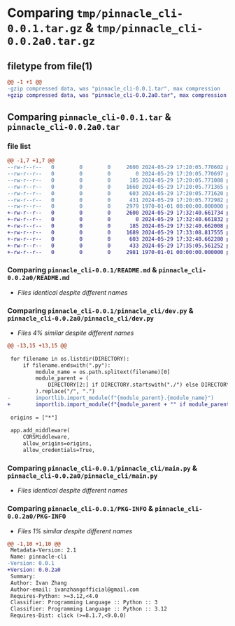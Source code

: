 # Comparing `tmp/pinnacle_cli-0.0.1.tar.gz` & `tmp/pinnacle_cli-0.0.2a0.tar.gz`

## filetype from file(1)

```diff
@@ -1 +1 @@
-gzip compressed data, was "pinnacle_cli-0.0.1.tar", max compression
+gzip compressed data, was "pinnacle_cli-0.0.2a0.tar", max compression
```

## Comparing `pinnacle_cli-0.0.1.tar` & `pinnacle_cli-0.0.2a0.tar`

### file list

```diff
@@ -1,7 +1,7 @@
--rw-r--r--   0        0        0     2600 2024-05-29 17:20:05.770602 pinnacle_cli-0.0.1/README.md
--rw-r--r--   0        0        0        0 2024-05-29 17:20:05.770697 pinnacle_cli-0.0.1/pinnacle_cli/__init__.py
--rw-r--r--   0        0        0      185 2024-05-29 17:20:05.771088 pinnacle_cli-0.0.1/pinnacle_cli/constants.py
--rw-r--r--   0        0        0     1660 2024-05-29 17:20:05.771365 pinnacle_cli-0.0.1/pinnacle_cli/dev.py
--rw-r--r--   0        0        0      603 2024-05-29 17:20:05.771620 pinnacle_cli-0.0.1/pinnacle_cli/main.py
--rw-r--r--   0        0        0      431 2024-05-29 17:20:05.772982 pinnacle_cli-0.0.1/pyproject.toml
--rw-r--r--   0        0        0     2979 1970-01-01 00:00:00.000000 pinnacle_cli-0.0.1/PKG-INFO
+-rw-r--r--   0        0        0     2600 2024-05-29 17:32:40.661734 pinnacle_cli-0.0.2a0/README.md
+-rw-r--r--   0        0        0        0 2024-05-29 17:32:40.661832 pinnacle_cli-0.0.2a0/pinnacle_cli/__init__.py
+-rw-r--r--   0        0        0      185 2024-05-29 17:32:40.662008 pinnacle_cli-0.0.2a0/pinnacle_cli/constants.py
+-rw-r--r--   0        0        0     1689 2024-05-29 17:33:08.817555 pinnacle_cli-0.0.2a0/pinnacle_cli/dev.py
+-rw-r--r--   0        0        0      603 2024-05-29 17:32:40.662280 pinnacle_cli-0.0.2a0/pinnacle_cli/main.py
+-rw-r--r--   0        0        0      433 2024-05-29 17:35:05.561252 pinnacle_cli-0.0.2a0/pyproject.toml
+-rw-r--r--   0        0        0     2981 1970-01-01 00:00:00.000000 pinnacle_cli-0.0.2a0/PKG-INFO
```

### Comparing `pinnacle_cli-0.0.1/README.md` & `pinnacle_cli-0.0.2a0/README.md`

 * *Files identical despite different names*

### Comparing `pinnacle_cli-0.0.1/pinnacle_cli/dev.py` & `pinnacle_cli-0.0.2a0/pinnacle_cli/dev.py`

 * *Files 4% similar despite different names*

```diff
@@ -13,15 +13,15 @@
 
 for filename in os.listdir(DIRECTORY):
     if filename.endswith(".py"):
         module_name = os.path.splitext(filename)[0]
         module_parent = (
             DIRECTORY[2:] if DIRECTORY.startswith("./") else DIRECTORY
         ).replace("/", ".")
-        importlib.import_module(f"{module_parent}.{module_name}")
+        importlib.import_module(f"{module_parent + "" if module_parent else ""}{module_name}")
 
 origins = ["*"]
 
 app.add_middleware(
     CORSMiddleware,
     allow_origins=origins,
     allow_credentials=True,
```

### Comparing `pinnacle_cli-0.0.1/pinnacle_cli/main.py` & `pinnacle_cli-0.0.2a0/pinnacle_cli/main.py`

 * *Files identical despite different names*

### Comparing `pinnacle_cli-0.0.1/PKG-INFO` & `pinnacle_cli-0.0.2a0/PKG-INFO`

 * *Files 1% similar despite different names*

```diff
@@ -1,10 +1,10 @@
 Metadata-Version: 2.1
 Name: pinnacle-cli
-Version: 0.0.1
+Version: 0.0.2a0
 Summary: 
 Author: Ivan Zhang
 Author-email: ivanzhangofficial@gmail.com
 Requires-Python: >=3.12,<4.0
 Classifier: Programming Language :: Python :: 3
 Classifier: Programming Language :: Python :: 3.12
 Requires-Dist: click (>=8.1.7,<9.0.0)
```

